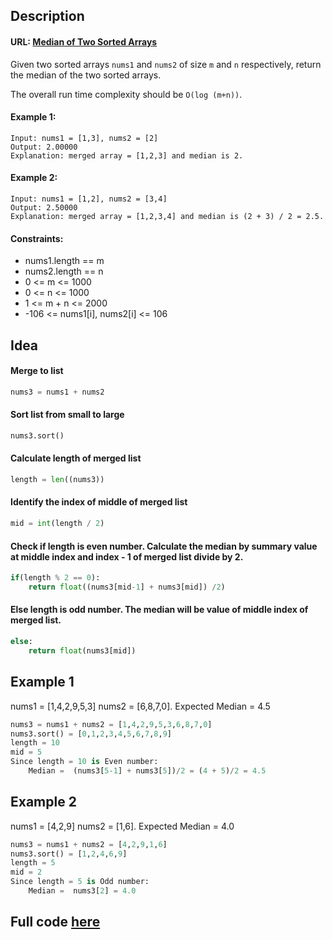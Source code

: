 ## Description
#### URL: [Median of Two Sorted Arrays](https://leetcode.com/problems/median-of-two-sorted-arrays/)

Given two sorted arrays ``nums1`` and ``nums2`` of size ``m`` and ``n`` respectively, return the median of the two sorted arrays.

The overall run time complexity should be ``O(log (m+n))``.

#### Example 1:
```
Input: nums1 = [1,3], nums2 = [2]
Output: 2.00000
Explanation: merged array = [1,2,3] and median is 2.
```
#### Example 2:
```
Input: nums1 = [1,2], nums2 = [3,4]
Output: 2.50000
Explanation: merged array = [1,2,3,4] and median is (2 + 3) / 2 = 2.5.
```

#### Constraints:

+ nums1.length == m
+ nums2.length == n
+ 0 <= m <= 1000
+ 0 <= n <= 1000
+ 1 <= m + n <= 2000
+ -106 <= nums1[i], nums2[i] <= 106

## Idea

#### Merge to list
```python
nums3 = nums1 + nums2
```

#### Sort list from small to large
```python
nums3.sort()
```

#### Calculate length of merged list
```python
length = len((nums3))
```

#### Identify the index of middle of merged list
```python
mid = int(length / 2)
```
#### Check if length is even number. Calculate the median by summary value at middle index and index - 1 of merged list divide by 2.
```python
if(length % 2 == 0):
    return float((nums3[mid-1] + nums3[mid]) /2)
```
#### Else length is odd number. The median will be value of middle index of merged list.
```python
else:
    return float(nums3[mid])
```

## Example 1
nums1 = [1,4,2,9,5,3] nums2 = [6,8,7,0]. Expected Median = 4.5

```python
nums3 = nums1 + nums2 = [1,4,2,9,5,3,6,8,7,0]
nums3.sort() = [0,1,2,3,4,5,6,7,8,9]
length = 10
mid = 5
Since length = 10 is Even number:
    Median =  (nums3[5-1] + nums3[5])/2 = (4 + 5)/2 = 4.5
```

## Example 2
nums1 = [4,2,9] nums2 = [1,6]. Expected Median = 4.0

```python
nums3 = nums1 + nums2 = [4,2,9,1,6]
nums3.sort() = [1,2,4,6,9]
length = 5
mid = 2
Since length = 5 is Odd number:
    Median =  nums3[2] = 4.0
```

## Full code [here](./MedianofTwoSortedArrays.py)

